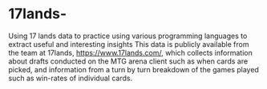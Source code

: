 # 17lands-
Using 17 lands data to practice using various programming languages to extract useful and interesting insights 
This data is publicly available from the team at 17lands, https://www.17lands.com/, which collects information about drafts conducted on the MTG arena client such as when cards are picked, and information from a turn by turn breakdown of the games played such as win-rates of individual cards.

